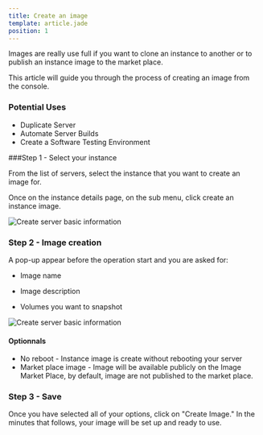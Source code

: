 ```yaml
---
title: Create an image
template: article.jade
position: 1
---
```


Images are really use full if you want to clone an instance to another or to publish an instance image to the market place.

This article will guide you through the process of creating an image from the console.

### Potential Uses

- Duplicate Server
- Automate Server Builds
- Create a Software Testing Environment

###Step 1 - Select your instance

From the list of servers, select the instance that you want to create an image for.

Once on the instance details page, on the sub menu, click create an instance image.

![Create server basic information](../../images/img_tmp_srv_basic_informations.png "Temporaire")

### Step 2 - Image creation

A pop-up appear before the operation start and you are asked for:

- Image name

- Image description

- Volumes you want to snapshot

![Create server basic information](../../images/img_tmp_srv_basic_informations.png "Temporaire")

#### Optionnals

- No reboot - Instance image is create without rebooting your server
- Market place image - Image will be available publicly on the Image Market Place, by default, image are not published to the market place.

### Step 3 - Save

Once you have selected all of your options, click on "Create Image." In the minutes that follows, your image will be set up and ready to use.

